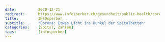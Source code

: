 ```yaml
---
date:          2020-12-21
redirect:      https://www.infosperber.ch/gesundheit/public-health/corona-etwas-licht-ins-dunkel-der-spitalbetten/
title:         INFOsperber
subtitle:      "Corona: Etwas Licht ins Dunkel der Spitalbetten"
categories:    [Spital, Zahlen]
tags:          [infosperber]
---
```

